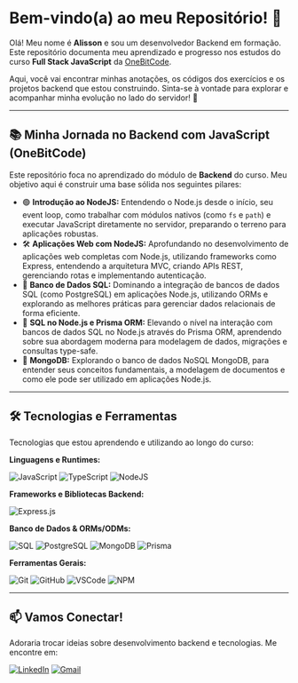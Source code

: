 # Bem-vindo(a) ao meu Repositório! 👋

Olá! Meu nome é **Alisson** e sou um desenvolvedor Backend em formação. Este repositório documenta meu aprendizado e progresso nos estudos do curso **Full Stack JavaScript** da [OneBitCode](https://onebitcode.com/).

Aqui, você vai encontrar minhas anotações, os códigos dos exercícios e os projetos backend que estou construindo. Sinta-se à vontade para explorar e acompanhar minha evolução no lado do servidor! 🚀

---

## 📚 Minha Jornada no Backend com JavaScript (OneBitCode)

Este repositório foca no aprendizado do módulo de **Backend** do curso. Meu objetivo aqui é construir uma base sólida nos seguintes pilares:

-   🟢 **Introdução ao NodeJS:**
    Entendendo o Node.js desde o início, seu event loop, como trabalhar com módulos nativos (como `fs` e `path`) e executar JavaScript diretamente no servidor, preparando o terreno para aplicações robustas.
-   🛠️ **Aplicações Web com NodeJS:**
    Aprofundando no desenvolvimento de aplicações web completas com Node.js, utilizando frameworks como Express, entendendo a arquitetura MVC, criando APIs REST, gerenciando rotas e implementando autenticação.
-   🐘 **Banco de Dados SQL:**
    Dominando a integração de bancos de dados SQL (como PostgreSQL) em aplicações Node.js, utilizando ORMs e explorando as melhores práticas para gerenciar dados relacionais de forma eficiente.
-   💠 **SQL no Node.js e Prisma ORM:**
    Elevando o nível na interação com bancos de dados SQL no Node.js através do Prisma ORM, aprendendo sobre sua abordagem moderna para modelagem de dados, migrações e consultas type-safe.
-   🍃 **MongoDB:**
    Explorando o banco de dados NoSQL MongoDB, para entender seus conceitos fundamentais, a modelagem de documentos e como ele pode ser utilizado em aplicações Node.js.

---

## 🛠️ Tecnologias e Ferramentas

Tecnologias que estou aprendendo e utilizando ao longo do curso:

**Linguagens e Runtimes:**

![JavaScript](https://img.shields.io/badge/JavaScript-%23F7DF1E.svg?style=for-the-badge&logo=javascript&logoColor=black)
![TypeScript](https://img.shields.io/badge/TypeScript-%233178C6.svg?style=for-the-badge&logo=typescript&logoColor=white)
![NodeJS](https://img.shields.io/badge/Node.js-339933?style=for-the-badge&logo=nodedotjs&logoColor=white)

**Frameworks e Bibliotecas Backend:**

![Express.js](https://img.shields.io/badge/Express.js-000000?style=for-the-badge&logo=express&logoColor=white)

**Banco de Dados & ORMs/ODMs:**

![SQL](https://img.shields.io/badge/SQL-%234479A1.svg?style=for-the-badge&logo=sqlite&logoColor=white)
![PostgreSQL](https://img.shields.io/badge/PostgreSQL-%23316192.svg?style=for-the-badge&logo=postgresql&logoColor=white)
![MongoDB](https://img.shields.io/badge/MongoDB-%234EA94B.svg?style=for-the-badge&logo=mongodb&logoColor=white)
![Prisma](https://img.shields.io/badge/Prisma-3982CE?style=for-the-badge&logo=prisma&logoColor=white)

**Ferramentas Gerais:**

![Git](https://img.shields.io/badge/GIT-%23F05033.svg?style=for-the-badge&logo=git&logoColor=white)
![GitHub](https://img.shields.io/badge/GitHub-%23181717.svg?style=for-the-badge&logo=github&logoColor=white)
![VSCode](https://img.shields.io/badge/Visual_Studio_Code-007ACC?style=for-the-badge&logo=visual-studio-code&logoColor=white)
![NPM](https://img.shields.io/badge/NPM-%23CB3837.svg?style=for-the-badge&logo=npm&logoColor=white)

---

## 📫 Vamos Conectar!

Adoraria trocar ideias sobre desenvolvimento backend e tecnologias. Me encontre em:

[![LinkedIn](https://img.shields.io/badge/LinkedIn-%230077B5.svg?style=for-the-badge&logo=linkedin&logoColor=white)](https://www.linkedin.com/in/alisson-pereira-ferreira-450223b/)
[![Gmail](https://img.shields.io/badge/Gmail-%23EA4335.svg?style=for-the-badge&logo=gmail&logoColor=white)](mailto:alissonpef@gmail.com)